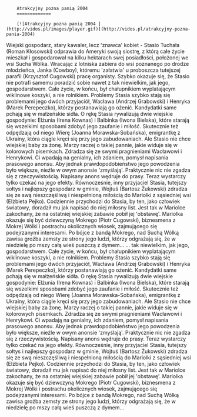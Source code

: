 
        Atrakcyjny pozna panią 2004 
        =============
        
        [![Atrakcyjny pozna panią 2004 ](http://vidos.pl/images/player.gif)](http://vidos.pl/atrakcyjny-pozna-pania-2004)
        
        
 Wiejski gospodarz, stary kawaler, lecz 'znawca' kobiet - Stasio Tuchała (Roman Kłosowski) odprawia do Ameryki swoją siostrę, z którą całe życie mieszkał i gospodarował na kilku hektarach swej posiadłości, położonej we wsi Sucha Wólka. Wracając z lotniska zabiera do wsi poznanego po drodze młodzieńca, Janka (Cowboy), któremu 'załatwia' u proboszcza tutejszej parafii (Krzysztof Cugowski) pracę organisty. Szybko okazuje się, że Stasio nie potrafi samemu poradzić sobie nawet z tak niewielkim, jak jego, gospodarstwem. Całe życie, w końcu, był chałupnikiem wyplatającym wiklinowe koszyki, a nie rolnikiem. Problemy Stasia szybko stają się problemami jego dwóch przyjaciół, Wacława (Andrzej Grabowski) i Henryka (Marek Perepeczko), którzy postanawiają go ożenić. Kandydatki same pchają się w małżeńskie sidła. O rękę Stasia rywalizują dwie wiejskie gospodynie: Elżunia (Irena Kownas) i Balbinka (Iwona Bielska), które starają się wszelkimi sposobami zdobyć jego zaufanie i miłość. Skutecznie też odpędzają od niego Wierę (Joanna Morawska-Sobańska), emigrantkę z Ukrainy, która ciągle kręci się przy jego zabudowaniach. Ale Stasio nie chce wiejskiej baby za żonę. Marzy raczej o takiej pannie, jakie widuje się w kolorowych pisemkach. Zdradza się ze swymi pragnieniami Wacławowi i Henrykowi. Ci wpadają na genialny, ich zdaniem, pomysł napisania prasowego anonsu. Aby jednak prawdopodobieństwo jego powodzenia było większe, nieźle w owym anonsie 'zmyślają'. Praktycznie nic nie zgadza się z rzeczywistością. Napisany anons wędruje do prasy. Teraz wystarczy tylko czekać na jego efekty. Równocześnie, inny przyjaciel Stasia, tutejszy sołtys i najlepszy gospodarz w gminie, Wojtuś (Bartosz Żukowski) zdradza się ze swą nieszczęśliwą i niespełnioną miłością do Mariolki z sąsiedniej wsi (Elżbieta Pejko). Codziennie przychodzi do Stasia, by ten, jako człowiek światowy, doradził mu jak napisać do niej miłosny list. Jest tak w Mariolce zakochany, że na ostatniej wiejskiej zabawie pobił jej 'obstawę'. Mariolka okazuje się być dziewczyną Mokrego (Piotr Cugowski), biznesmena z Mokrej Wólki i postrachu okolicznych wiosek, zajmującego się podejrzanymi interesami. Po bójce z bandą Mokrego, nad Suchą Wólką zawisa groźba zemsty ze strony jego ludzi, którzy odgrażają się, że w niedzielę po mszy całą wieś puszczą z dymem...   ... tak niewielkim, jak jego, gospodarstwem. Całe życie, w końcu, był chałupnikiem wyplatającym wiklinowe koszyki, a nie rolnikiem. Problemy Stasia szybko stają się problemami jego dwóch przyjaciół, Wacława (Andrzej Grabowski) i Henryka (Marek Perepeczko), którzy postanawiają go ożenić. Kandydatki same pchają się w małżeńskie sidła. O rękę Stasia rywalizują dwie wiejskie gospodynie: Elżunia (Irena Kownas) i Balbinka (Iwona Bielska), które starają się wszelkimi sposobami zdobyć jego zaufanie i miłość. Skutecznie też odpędzają od niego Wierę (Joanna Morawska-Sobańska), emigrantkę z Ukrainy, która ciągle kręci się przy jego zabudowaniach. Ale Stasio nie chce wiejskiej baby za żonę. Marzy raczej o takiej pannie, jakie widuje się w kolorowych pisemkach. Zdradza się ze swymi pragnieniami Wacławowi i Henrykowi. Ci wpadają na genialny, ich zdaniem, pomysł napisania prasowego anonsu. Aby jednak prawdopodobieństwo jego powodzenia było większe, nieźle w owym anonsie 'zmyślają'. Praktycznie nic nie zgadza się z rzeczywistością. Napisany anons wędruje do prasy. Teraz wystarczy tylko czekać na jego efekty. Równocześnie, inny przyjaciel Stasia, tutejszy sołtys i najlepszy gospodarz w gminie, Wojtuś (Bartosz Żukowski) zdradza się ze swą nieszczęśliwą i niespełnioną miłością do Mariolki z sąsiedniej wsi (Elżbieta Pejko). Codziennie przychodzi do Stasia, by ten, jako człowiek światowy, doradził mu jak napisać do niej miłosny list. Jest tak w Mariolce zakochany, że na ostatniej wiejskiej zabawie pobił jej 'obstawę'. Mariolka okazuje się być dziewczyną Mokrego (Piotr Cugowski), biznesmena z Mokrej Wólki i postrachu okolicznych wiosek, zajmującego się podejrzanymi interesami. Po bójce z bandą Mokrego, nad Suchą Wólką zawisa groźba zemsty ze strony jego ludzi, którzy odgrażają się, że w niedzielę po mszy całą wieś puszczą z dymem...
    